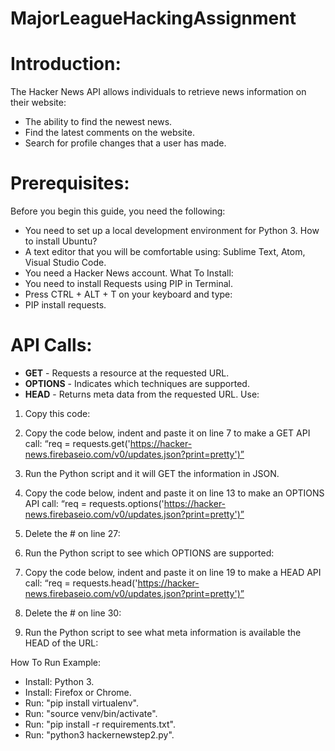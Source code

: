 # MajorLeagueHackingAssignment

# Introduction: 

The Hacker News API allows individuals to retrieve news information on their website: 

*	The ability to find the newest news.
*	Find the latest comments on the website.
*	Search for profile changes that a user has made. 
# Prerequisites: 

Before you begin this guide, you need the following: 

*	You need to set up a local development environment for Python 3. How to install Ubuntu? 
*	A text editor that you will be comfortable using: Sublime Text, Atom, Visual Studio Code. 
*	You need a Hacker News account. 
What To Install:
*	You need to install Requests using PIP in Terminal. 
*	Press CTRL + ALT + T on your keyboard and type:
*	PIP install requests.
# API Calls:
*	**GET** - Requests a resource at the requested URL.
*	**OPTIONS** - Indicates which techniques are supported.
*	**HEAD** - Returns meta data from the requested URL.
Use:
1.	Copy this code: 
 
2.	Copy the code below, indent and paste it on line 7 to make a GET API call: 
“req = requests.get('https://hacker-news.firebaseio.com/v0/updates.json?print=pretty')”
3.	Run the Python script and it will GET the information in JSON. 
 





4.	Copy the code below, indent and paste it on line 13 to make an OPTIONS API call: 
“req = requests.options('https://hacker-news.firebaseio.com/v0/updates.json?print=pretty')”
5.	Delete the # on line 27:
 
6.	Run the Python script to see which OPTIONS are supported:
 


7.	Copy the code below, indent and paste it on line 19 to make a HEAD API call: 
“req = requests.head('https://hacker-news.firebaseio.com/v0/updates.json?print=pretty')”
8.	Delete the # on line 30:
 
9.	Run the Python script to see what meta information is available the HEAD of the URL:
 
How To Run Example:
*	Install: Python 3.
*	Install: Firefox or Chrome. 
*	Run: "pip install virtualenv".
*	Run: "source venv/bin/activate".
*	Run: "pip install -r requirements.txt".
*	Run: "python3 hackernewstep2.py".
